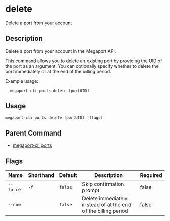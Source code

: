 # delete

Delete a port from your account

## Description

Delete a port from your account in the Megaport API.

This command allows you to delete an existing port by providing the UID of the port as an argument.
You can optionally specify whether to delete the port immediately or at the end of the billing period.

Example usage:

```
  megaport-cli ports delete [portUID]

```



## Usage

```
megaport-cli ports delete [portUID] [flags]
```



## Parent Command

* [megaport-cli ports](megaport-cli_ports.md)




## Flags

| Name | Shorthand | Default | Description | Required |
|------|-----------|---------|-------------|----------|
| `--force` | `-f` | `false` | Skip confirmation prompt | false |
| `--now` |  | `false` | Delete immediately instead of at the end of the billing period | false |



